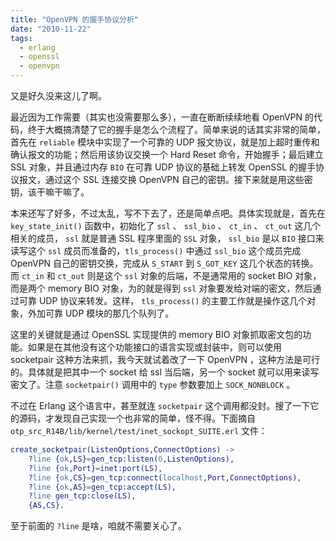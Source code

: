 ```yaml
---
title: "OpenVPN 的握手协议分析"
date: "2010-11-22"
tags:
  - erlang
  - openssl
  - openvpn
---
```


又是好久没来这儿了啊。

最近因为工作需要（其实也没需要那么多），一直在断断续续地看 OpenVPN 的代码，终于大概搞清楚了它的握手是怎么个流程了。简单来说的话其实非常的简单，首先在 `reliable` 模块中实现了一个可靠的 UDP 报文协议，就是加上超时重传和确认报文的功能；然后用该协议交换一个 Hard Reset 命令，开始握手；最后建立 SSL 对象，并且通过内存 `BIO` 在可靠 UDP 协议的基础上转发 OpenSSL 的握手协议报文，通过这个 SSL 连接交换 OpenVPN 自己的密钥。接下来就是用这些密钥，该干嘛干嘛了。

<!--more-->

本来还写了好多，不过太乱，写不下去了，还是简单点吧。具体实现就是，首先在 `key_state_init()` 函数中，初始化了 `ssl` 、 `ssl_bio` 、 `ct_in` 、 `ct_out` 这几个相关的成员， `ssl` 就是普通 SSL 程序里面的 `SSL` 对象， `ssl_bio` 是以 `BIO` 接口来读写这个 `ssl` 成员而准备的，`tls_process()` 中通过 `ssl_bio` 这个成员完成 OpenVPN 自己的密钥交换，完成从 `S_START` 到 `S_GOT_KEY` 这几个状态的转换。而 `ct_in` 和 `ct_out` 则是这个 `ssl` 对象的后端，不是通常用的 socket BIO 对象，而是两个 memory BIO 对象，为的就是得到 `ssl` 对象要发给对端的密文，然后通过可靠 UDP 协议来转发。这样， `tls_process()` 的主要工作就是操作这几个对象，外加可靠 UDP 模块的那几个队列了。

这里的关键就是通过 OpenSSL 实现提供的 memory BIO 对象抓取密文包的功能。如果是在其他没有这个功能接口的语言实现或封装中，则可以使用 socketpair 这种方法来抓，我今天就试着改了一下 OpenVPN ，这种方法是可行的。具体就是把其中一个 socket 给 ssl 当后端，另一个 socket 就可以用来读写密文了。注意 `socketpair()` 调用中的 `type` 参数要加上 `SOCK_NONBLOCK` 。

不过在 Erlang 这个语言中，甚至就连 `socketpair` 这个调用都没封。搜了一下它的源码，才发现自己实现一个也非常的简单，怪不得。下面摘自 `otp_src_R14B/lib/kernel/test/inet_sockopt_SUITE.erl` 文件：

``` erlang
create_socketpair(ListenOptions,ConnectOptions) ->
    ?line {ok,LS}=gen_tcp:listen(0,ListenOptions),
    ?line {ok,Port}=inet:port(LS),
    ?line {ok,CS}=gen_tcp:connect(localhost,Port,ConnectOptions),
    ?line {ok,AS}=gen_tcp:accept(LS),
    ?line gen_tcp:close(LS),
    {AS,CS}.
```

至于前面的 `?line` 是啥，咱就不需要关心了。
